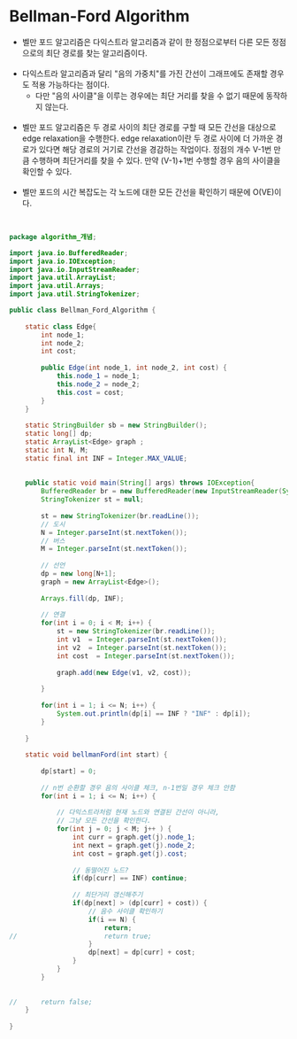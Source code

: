 # Bellman-Ford Algorithm
- 벨만 포드 알고리즘은 다익스트라 알고리즘과 같이 한 정점으로부터 다른 모든 정점으로의 최단 경로를 찾는 알고리즘이다.<br><br>
- 다익스트라 알고리즘과 달리 "음의 가중치"를 가진 간선이 그래프에도 존재할 경우도 적용 가능하다는 점이다.
   - 다만 "음의 사이클"을 이루는 경우에는 최단 거리를 찾을 수 없기 때문에 동작하지 않는다.<br><br>
- 벨만 포드 알고리즘은 두 경로 사이의 최단 경로를 구할 때 모든 간선을 대상으로 edge relaxation을 수행한다. edge relaxation이란 두 경로 사이에 더 가까운 경로가 있다면
해당 경로의 거기로 간선을 경감하는 작업이다. 정점의 개수 V-1번 만큼 수행하며 최단거리를 찾을 수 있다. 만약 (V-1)+1번 수행할 경우 음의 사이클을 확인할 수 있다. <br><br>
- 벨만 포드의 시간 복잡도는 각 노드에 대한 모든 간선을 확인하기 때문에  O(VE)이다.
 
 <br>

```java
package algorithm_개념;

import java.io.BufferedReader;
import java.io.IOException;
import java.io.InputStreamReader;
import java.util.ArrayList;
import java.util.Arrays;
import java.util.StringTokenizer;

public class Bellman_Ford_Algorithm {
	
	static class Edge{
		int node_1;
		int node_2;
		int cost;
		
		public Edge(int node_1, int node_2, int cost) {
			this.node_1 = node_1;
			this.node_2 = node_2;
			this.cost = cost;
		}
	}
	
	static StringBuilder sb = new StringBuilder();
	static long[] dp;
	static ArrayList<Edge> graph ;
	static int N, M;
	static final int INF = Integer.MAX_VALUE;
	
	
	public static void main(String[] args) throws IOException{
		BufferedReader br = new BufferedReader(new InputStreamReader(System.in));
		StringTokenizer st = null;
		
		st = new StringTokenizer(br.readLine());
		// 도시
		N = Integer.parseInt(st.nextToken());
		// 버스
		M = Integer.parseInt(st.nextToken());
		
		// 선언
		dp = new long[N+1];
		graph = new ArrayList<Edge>(); 
		
		Arrays.fill(dp, INF);
		
		// 연결
		for(int i = 0; i < M; i++) {
			st = new StringTokenizer(br.readLine());
			int v1  = Integer.parseInt(st.nextToken());
			int v2  = Integer.parseInt(st.nextToken());
			int cost  = Integer.parseInt(st.nextToken());
			
			graph.add(new Edge(v1, v2, cost));
			
		}
	
		for(int i = 1; i <= N; i++) {
			System.out.println(dp[i] == INF ? "INF" : dp[i]);
		}
		
	}
	
	static void bellmanFord(int start) {
		
		dp[start] = 0;
		
		// n번 순환할 경우 음의 사이클 체크, n-1번일 경우 체크 안함
		for(int i = 1; i <= N; i++) {
			
			// 다익스트라처럼 현재 노드와 연결된 간선이 아니라,
			// 그냥 모든 간선을 확인한다.
			for(int j = 0; j < M; j++ ) {
				int curr = graph.get(j).node_1;
				int next = graph.get(j).node_2;
				int cost = graph.get(j).cost;
				
				// 동떨어진 노드?
				if(dp[curr] == INF) continue;
				
				// 최단거리 갱신해주기
				if(dp[next] > (dp[curr] + cost)) {
					// 음수 사이클 확인하기
					if(i == N) {
						return;
//						return true;
					}
					dp[next] = dp[curr] + cost;
				}
			}
		}
		
		
//		return false;
	}
	
}





```
